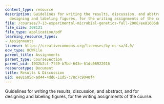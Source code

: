```yaml
---
content_type: resource
description: Guidelines for writing the results, discussion, and abstract, and for
  designing and labeling figures, for the writing assignments of the course.
file: /courses/7-13-experimental-microbial-genetics-fall-2008/ee81605dad444dd611d5c78c7c9040f4_MIT7_13f08_assn02_Results.pdf
file_size: 308121
file_type: application/pdf
learning_resource_types:
- Assignments
license: https://creativecommons.org/licenses/by-nc-sa/4.0/
ocw_type: OCWFile
parent_title: Assignments
parent_type: CourseSection
parent_uid: 1932b2cf-7f49-b7bd-643e-61dc06922016
resourcetype: Document
title: Results & Discussion
uid: ee81605d-ad44-4dd6-11d5-c78c7c9040f4
---
```

Guidelines for writing the results, discussion, and abstract, and for designing and labeling figures, for the writing assignments of the course.